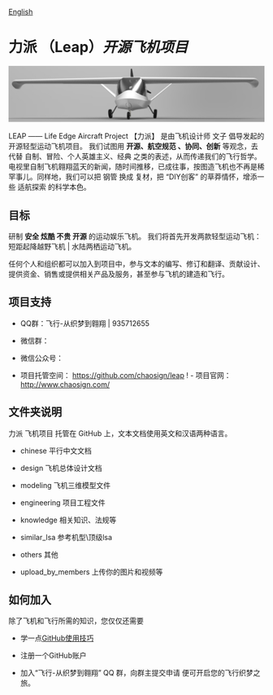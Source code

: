 [English](https://github.com/chaosign/LEAP/blob/master/readme_en.md)
# 力派 （Leap）*开源飞机项目*
<img src="./leap.png" width = "1000"/>

LEAP —— Life Edge Aircraft Project
【力派】 是由飞机设计师 文子 倡导发起的开源轻型运动飞机项目。 我们试图用 **开源、航空规范 、协同、创新** 等观念，去代替 自制、冒险、个人英雄主义、经典 之类的表述，从而传递我们的飞行哲学。电视里自制飞机翱翔蓝天的新闻，随时间推移，已成往事，按图造飞机也不再是稀罕事儿。同样地，我们可以把 钢管 换成 复材，把 “DIY创客” 的草莽情怀，增添一些 适航探索 的科学本色。

## 目标
研制 **安全 炫酷 不贵 开源** 的运动娱乐飞机。
我们将首先开发两款轻型运动飞机：短距起降越野飞机 | 水陆两栖运动飞机。

任何个人和组织都可以加入到项目中，参与文本的编写、修订和翻译、贡献设计、提供资金、销售或提供相关产品及服务，甚至参与飞机的建造和飞行。

## 项目支持
- QQ群：飞行-从织梦到翱翔 | 935712655 
+ 微信群：
- 微信公众号：
+ 项目托管空间： https://github.com/chaosign/leap
! - 项目官网：http://www.chaosign.com/ 


## 文件夹说明
力派 飞机项目 托管在 GitHub 上，文本文档使用英文和汉语两种语言。
- chinese             平行中文文档
+ design              飞机总体设计文档
- modeling            飞机三维模型文件
+ engineering         项目工程文件
- knowledge           相关知识、法规等
+ similar_lsa         参考机型\顶级lsa
- others              其他
+ upload_by_members   上传你的图片和视频等

## 如何加入
除了飞机和飞行所需的知识，您仅仅还需要
- 学一点[GitHub使用技巧](https://guides.github.com/activities/hello-world/)
+ 注册一个GitHub账户
- 加入“飞行-从织梦到翱翔” QQ 群，向群主提交申请
便可开启您的飞行织梦之旅。
